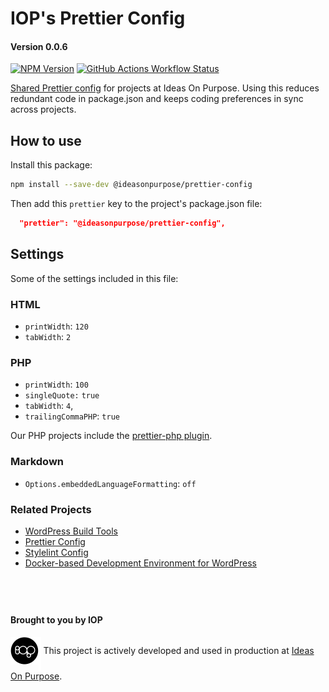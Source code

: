 # IOP's Prettier Config

#### Version 0.0.6

[![NPM Version](https://img.shields.io/npm/v/%40ideasonpurpose%2Fprettier-config?logo=npm)](https://www.npmjs.com/package/@ideasonpurpose/prettier-config)
[![GitHub Actions Workflow Status](https://img.shields.io/github/actions/workflow/status/ideasonpurpose/prettier-config/npm-publish.yml?logo=github&logoColor=white)](https://github.com/ideasonpurpose/prettier-config/actions/workflows/npm-publish.yml)

[Shared Prettier config](https://prettier.io/docs/en/configuration.html#sharing-configurations) for projects at Ideas On Purpose. Using this reduces redundant code in package.json and keeps coding preferences in sync across projects.

## How to use

Install this package:

```sh
npm install --save-dev @ideasonpurpose/prettier-config
```

Then add this `prettier` key to the project's package.json file:

```json
  "prettier": "@ideasonpurpose/prettier-config",
```

## Settings

Some of the settings included in this file:

### HTML

- `printWidth`: `120`
- `tabWidth`: `2`

### PHP

- `printWidth`: `100`
- `singleQuote:` `true`
- `tabWidth`: `4`,
- `trailingCommaPHP`: `true`

Our PHP projects include the [prettier-php plugin](https://github.com/prettier/plugin-php).

### Markdown

- `Options.embeddedLanguageFormatting`: `off`

### Related Projects

* [WordPress Build Tools](https://github.com/ideasonpurpose/build-tools-wordpress)
* [Prettier Config](https://github.com/ideasonpurpose/prettier-config)
* [Stylelint Config](https://github.com/ideasonpurpose/stylelint-config)
* [Docker-based Development Environment for WordPress](https://github.com/ideasonpurpose/docker-wordpress-dev)

## &nbsp;

#### Brought to you by IOP

<a href="https://www.ideasonpurpose.com"><img src="https://raw.githubusercontent.com/ideasonpurpose/ideasonpurpose/master/iop-logo-white-on-black-88px.png" height="44" align="top" alt="IOP Logo"></a><img src="https://raw.githubusercontent.com/ideasonpurpose/ideasonpurpose/master/spacer.png" align="middle" width="4" height="54"> This project is actively developed and used in production at <a href="https://www.ideasonpurpose.com">Ideas On Purpose</a>.

